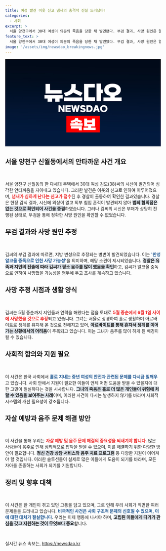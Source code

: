 ```yaml
---
title: 여성 발견 이웃 신고 냄새의 충격적 진실 드러났다!
categories:
  - 사회
excerpt: >
  서울 양천구에서 30대 여성이 의문의 죽음을 당한 채 발견됐다. 부검 결과, 사망 원인은 알코올 중독으로 추정되며, 주변의 소식이 사라진 시기에 사망한 것으로 보인다. 과연 그녀에게 무슨 일이 있었던 걸까? 클릭해 더 알아보세요!
feature_text: >
  서울 양천구에서 30대 여성이 의문의 죽음을 당한 채 발견됐다. 부검 결과, 사망 원인은 알코올 중독으로 추정되며, 주변의 소식이 사라진 시기에 사망한 것으로 보인다. 과연 그녀에게 무슨 일이 있었던 걸까? 클릭해 더 알아보세요!
image: '/assets/img/newsdao_breakingnews.jpg'
---
```


<p><img src="/assets/img/newsdao_breakingnews.jpg" alt="firstkoreanews 속보" /></p>

<h2 data-ke-size="size26">서울 양천구 신월동에서의 안타까운 사건 개요</h2>

<p data-ke-size="size16">&nbsp;</p>

<p>서울 양천구 신월동의 한 다세대 주택에서 30대 여성 김모(38)씨의 시신이 발견되어 심각한 안타까움을 자아내고 있습니다. 그러한 발견은 이웃의 신고로 인하여 이루어졌으며, <b><span style="color: #ee2323;">냄새가 심하게 난다는 신고가 접수</span></b>된 후 경찰이 출동하여 확인한 결과였습니다. 경찰은 현장 감식 결과, 시신에 외상이 없고 외부 침입 흔적이 발견되지 않아 <b><span style="background-color: #21538527;">범죄 혐의점은 없는 것으로 확인되어 사건을 종결</span></b>하였습니다. 그러나 김씨의 시신은 부패가 상당히 진행된 상태로, 부검을 통해 정확한 사망 원인을 확인할 수 없었습니다.</p>

<h2 data-ke-size="size26">부검 결과와 사망 원인 추정</h2>

<p data-ke-size="size16">&nbsp;</p>

<p>김씨의 부검 결과에 따르면, 지방 변성으로 추정되는 병변이 발견되었습니다. 이는 <b><span style="color: #1a5490;">'만성 알코올 중독으로 인한 사망 가능성'</span></b>을 의미하며, 해당 소견이 제시되었습니다. <b><span style="background-color: #21538527;">경찰은 유족과 지인의 진술에 따라 김씨가 평소 음주를 많이 했음을 확인</span></b>하고, 김씨가 알코올 중독으로 인하여 사망했을 가능성을 염두에 두고 조사를 계속하고 있습니다.</p>

<h2 data-ke-size="size26">사망 추정 시점과 생활 양식</h2>

<p data-ke-size="size16">&nbsp;</p>

<p>김씨는 5월 중순까지 지인들과 연락을 해왔다는 점을 토대로 <b><span style="color: #ee2323;">5월 중순에서 6월 1일 사이에 사망했을 것으로 추정</span></b>되고 있습니다. 그녀는 서울로 상경하여 홀로 생활하며 아르바이트로 생계를 유지해 온 것으로 전해지고 있어, <b><span style="background-color: #21538527;">아르바이트를 통해 혼자서 생계를 이어가는 상황에서의 어려움</span></b>이 주목되고 있습니다. 이는 그녀가 음주를 많이 하게 된 배경이 될 수 있습니다. </p>

<h2 data-ke-size="size26">사회적 함의와 지원 필요</h2>

<p data-ke-size="size16">&nbsp;</p>

<p>이 사건은 한국 사회에서 <b><span style="color: #1a5490;">홀로 지내는 중년 여성의 안전과 관련된 문제를 다시금 일깨우</span></b>고 있습니다. 사회 안에서 지원이 필요한 이들이 언제 어떤 도움을 받을 수 있을지에 대한 고민이 절실하다는 것을 시사합니다. <b><span style="background-color: #21538527;">그녀의 죽음은 홀로 더 많은 개인들이 위험에 처할 수 있음을 보여주는 사례</span></b>이며, 이러한 사건이 다시는 발생하지 않기를 바라며 사회적 시스템의 개선 필요성이 강조됩니다. </p>

<h2 data-ke-size="size26">자살 예방과 음주 문제 해결 방안</h2>

<p data-ke-size="size16">&nbsp;</p>

<p>이 사건을 통해 우리는 <b><span style="color: #ee2323;">자살 예방 및 음주 문제 해결의 중요성을 되새겨야 합니다</span></b>. 많은 사람들이 음주로 인해 심리적으로 압박을 받을 수 있으며, 이를 해결하기 위한 다양한 방안이 필요합니다. <b><span style="background-color: #21538527;">정신 건강 상담 서비스와 음주 치료 프로그램</span></b> 등 다양한 지원이 이어져야 할 것입니다. 이러한 솔루션들이 실제로 많은 이들에게 도움이 되기를 바라며, 모든 자아를 존중하는 사회가 되기를 기원합니다.</p>

<h2 data-ke-size="size26">정리 및 향후 대책</h2>

<p data-ke-size="size16">&nbsp;</p>

<p>이 사건은 한 개인이 겪고 있던 고통을 담고 있으며, 그로 인해 우리 사회가 직면한 여러 문제들을 드러내고 있습니다. <b><span style="color: #1a5490;">비극적인 사건은 사회 구조적 문제의 신호일 수 있으며, 이에 대한 대처가 절실합니다</span></b>. 우리는 이제 행동에 나서야 하며, <b><span style="background-color: #21538527;">고립된 이들에게 다가가 관심을 갖고 지원하는 것이 무엇보다 중요</span></b>합니다. </p>

<p data-ke-size="size16">&nbsp;</p>
실시간 뉴스 속보는, <a href="https://newsdao.kr" rel="dofollow">https://newsdao.kr</a>


